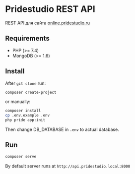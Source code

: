 # Pridestudio REST API

REST API для сайта [online.pridestudio.ru]

## Requirements
- PHP (>= 7.4)
- MongoDB (>= 1.6)

## Install
After `git clone` run:
```bash
composer create-project
```
or manually:

```bash
composer install
cp .env.example .env
php pride app:init
```

Then change DB_DATABASE in `.env` to actual database. 

## Run
```bash
composer serve
```

By default server runs at `http://api.pridestudio.local:8000`

[online.pridestudio.ru]: https://online.pridestudio.ru